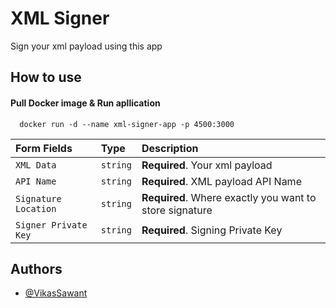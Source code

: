 
# XML Signer

Sign your xml payload using this app




## How to use

#### Pull Docker image & Run apllication

```
  docker run -d --name xml-signer-app -p 4500:3000 
```

| Form Fields | Type     | Description                |
| :-------- | :------- | :------------------------- |
| `XML Data` | `string` | **Required**. Your xml payload|
| `API Name` | `string` | **Required**. XML payload API Name|
| `Signature Location` | `string` | **Required**. Where exactly you want to store signature|
| `Signer Private Key` | `string` | **Required**. Signing Private Key|



## Authors

- [@VikasSawant](https://github.com/VikasFalcon)

